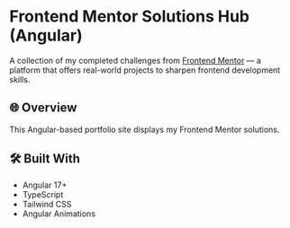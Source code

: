 # Frontend Mentor Solutions Hub (Angular)

A collection of my completed challenges from [Frontend Mentor](https://www.frontendmentor.io/profile/TetianaAleks) — a platform that offers real-world projects to sharpen frontend development skills.

## 🌐 Overview

This Angular-based portfolio site displays my Frontend Mentor solutions.

## 🛠️ Built With

- Angular 17+
- TypeScript
- Tailwind CSS
- Angular Animations